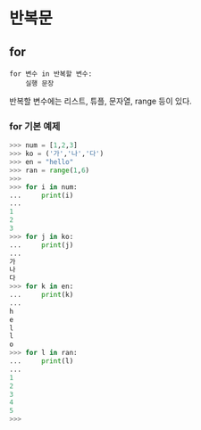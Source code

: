 # 반복문


## for


```
for 변수 in 반복할 변수:
    실행 문장

```
반복할 변수에는 리스트, 튜플, 문자열, range 등이 있다.



### for 기본 예제

``` python
>>> num = [1,2,3]
>>> ko = ('가','나','다')
>>> en = "hello"
>>> ran = range(1,6)
>>>
>>> for i in num:
...     print(i)
...
1
2
3
>>> for j in ko:
...     print(j)
...
가
나
다
>>> for k in en:
...     print(k)
...
h
e
l
l
o
>>> for l in ran:
...     print(l)
...
1
2
3
4
5
>>>

```



